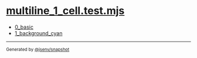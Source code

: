 # [multiline_1_cell.test.mjs](../multiline_1_cell.test.mjs)


- [0_basic](0_basic/0_basic.md)
- [1_background_cyan](1_background_cyan/1_background_cyan.md)

---

<sub>
  Generated by <a href="https://github.com/jsenv/core/tree/main/packages/independent/snapshot">@jsenv/snapshot</a>
</sub>
